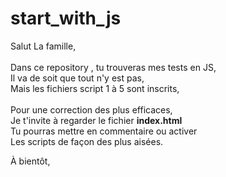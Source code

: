 # start_with_js

Salut La famille, <br><br>
Dans ce repository , tu trouveras mes tests en JS, <br>
Il va de soit que tout n'y est pas, <br>
Mais les fichiers script 1 à 5 sont inscrits, <br><br>
Pour une correction des plus efficaces,  <br>
Je t'invite à regarder le fichier <b>index.html</b> <br>
Tu pourras mettre en commentaire ou activer <br>
Les scripts de façon des plus aisées.

À bientôt,
